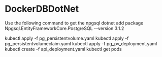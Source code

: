 # DockerDBDotNet
Use the following command to get the npgsql
dotnet add package Npgsql.EntityFrameworkCore.PostgreSQL --version 3.1.2

kubectl apply -f pg_persistentvolume.yaml
kubectl apply -f pg_persistentvolumeclaim.yaml
kubectl apply -f pg_pv_deployment.yaml
kubectl create -f api_deployment.yaml
kubectl get pods